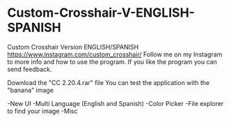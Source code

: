 # Custom-Crosshair-V-ENGLISH-SPANISH
Custom Crosshair Version ENGLISH/SPANISH https://www.instagram.com/custom_crosshair/ Follow me on my Instagram to more info and how to use the program. If you like the program you can send feedback.

Download the "CC 2.20.4.rar" file
You can test the application with the "banana" image

-New UI
-Multi Language (English and Spanish)
-Color Picker
-File explorer to find your image
-Misc
